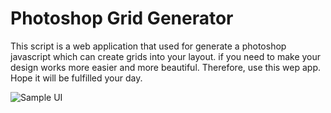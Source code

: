 # Photoshop Grid Generator
This script is a web application that used for generate a photoshop javascript which can create grids into your layout.
if you need to make your design works more easier and more beautiful. Therefore, use this wep app. Hope it will be fulfilled your day.

![Sample UI](https://grid.madooding.com/sample.png)
